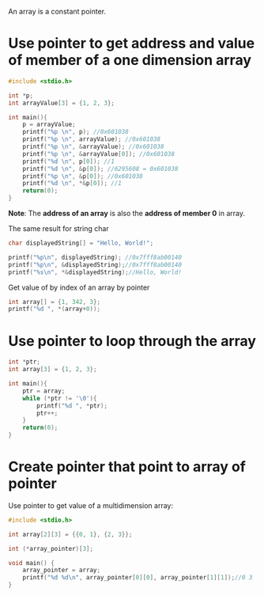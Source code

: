 An array is a constant pointer.

# Use pointer to get address and value of member of a one dimension array

```c
#include <stdio.h>

int *p;
int arrayValue[3] = {1, 2, 3};

int main(){ 
	p = arrayValue;
	printf("%p \n", p); //0x601038
	printf("%p \n", arrayValue); //0x601038
	printf("%p \n", &arrayValue); //0x601038
	printf("%p \n", &arrayValue[0]); //0x601038
	printf("%d \n", p[0]); //1
	printf("%d \n", &p[0]); //6295608 = 0x601038
	printf("%p \n", &p[0]); //0x601038
	printf("%d \n", *&p[0]); //1
	return(0);
}
```

**Note**: The **address of an array** is also the **address of member 0** in array.

The same result for string char

```c
char displayedString[] = "Hello, World!";

printf("%p\n", displayedString); //0x7fff8ab00140
printf("%p\n", &displayedString);//0x7fff8ab00140
printf("%s\n", *&displayedString);//Hello, World!
```
Get value of by index of an array by pointer
```c
int array[] = {1, 342, 3};
printf("%d ", *(array+0));
```

# Use pointer to loop through the array
```c
int *ptr;
int array[3] = {1, 2, 3};

int main(){ 
	ptr = array;
    while (*ptr != '\0'){
        printf("%d ", *ptr);
        ptr++;
    }
	return(0);
}
```
# Create pointer that point to array of pointer


Use pointer to get value of a multidimension array:

```c
#include <stdio.h>

int array[2][3] = {{0, 1}, {2, 3}};

int (*array_pointer)[3];

void main() {
	array_pointer = array;
	printf("%d %d\n", array_pointer[0][0], array_pointer[1][1]);//0 3
}
```

